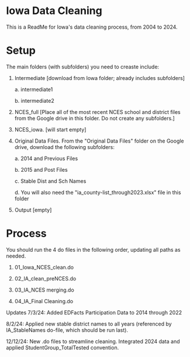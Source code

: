 # Iowa Data Cleaning

This is a ReadMe for Iowa's data cleaning process, from 2004 to 2024.

# Setup

The main folders (with subfolders) you need to creaste include:

1. Intermediate  [download from Iowa folder; already includes subfolders]

	a. intermediate1
	
	b. intermediate2
	

2. NCES_full [Place all of the most recent NCES school and district files from the Google drive in this folder. Do not create any subfolders.]
	
3. NCES_iowa. [will start empty]

4. Original Data Files. From the "Original Data Files" folder on the Google drive, download the following subfolders:

	a. 2014 and Previous Files

	b. 2015 and Post Files
	
	c. Stable Dist and Sch Names
	
	d. You will also need the "ia_county-list_through2023.xlsx" file in this folder
	
7. Output  [empty]

# Process
You should run the 4 do files in the following order, updating all paths as needed.

1. 01_Iowa_NCES_clean.do

2. 02_IA_clean_preNCES.do

3. 03_IA_NCES merging.do

4. 04_IA_Final Cleaning.do


Updates
7/3/24: Added EDFacts Participation Data to 2014 through 2022

8/2/24: Applied new stable district names to all years (referenced by IA_StableNames do-file, which should be run last).

12/12/24: New .do files to streamline cleaning. Integrated 2024 data and applied StudentGroup_TotalTested convention.

